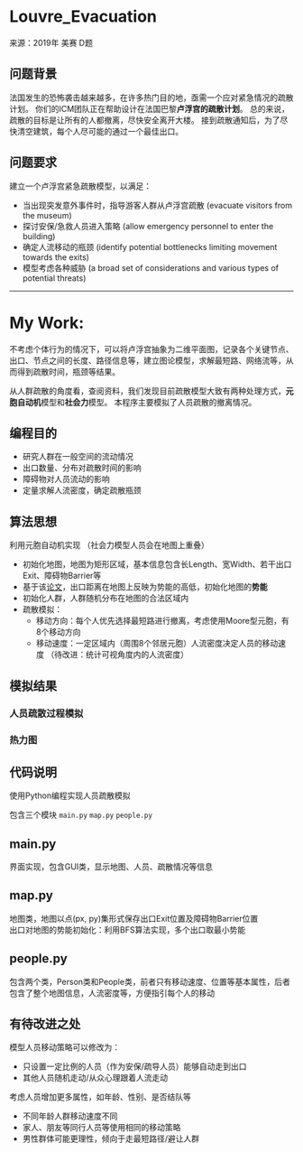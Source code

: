 # Louvre_Evacuation
来源：2019年 美赛 D题

## 问题背景
  法国发生的恐怖袭击越来越多，在许多热门目的地，亟需一个应对紧急情况的疏散计划。
你们的ICM团队正在帮助设计在法国巴黎**卢浮宫的疏散计划**。
总的来说，疏散的目标是让所有的人都撤离，尽快安全离开大楼。
接到疏散通知后，为了尽快清空建筑，每个人尽可能的通过一个最佳出口。

## 问题要求
  建立一个卢浮宫紧急疏散模型，以满足：
  - 当出现突发意外事件时，指导游客人群从卢浮宫疏散 (evacuate visitors from the museum)
  - 探讨安保/急救人员进入策略 (allow emergency personnel to enter the building)
  - 确定人流移动的瓶颈 (identify potential bottlenecks limiting movement towards the exits)
  - 模型考虑各种威胁 (a broad set of considerations and various types of potential threats)

--------
# My Work:
不考虑个体行为的情况下，可以将卢浮宫抽象为二维平面图，记录各个关键节点、出口、节点之间的长度、路径信息等，建立图论模型，求解最短路、网络流等，从而得到疏散时间，瓶颈等结果。

从人群疏散的角度看，查阅资料，我们发现目前疏散模型大致有两种处理方式，**元胞自动机**模型和**社会力**模型。
本程序主要模拟了人员疏散的撤离情况。

## 编程目的
  - 研究人群在一般空间的流动情况
  - 出口数量、分布对疏散时间的影响
  - 障碍物对人员流动的影响
  - 定量求解人流密度，确定疏散瓶颈

## 算法思想
利用元胞自动机实现 （社会力模型人员会在地图上重叠）
  - 初始化地图，地图为矩形区域，基本信息包含长Length、宽Width、若干出口Exit、障碍物Barrier等
  - 基于该[论文](https://github.com/izcat/Louvre_Evacuation/blob/master/ref/元胞自动机疏散模拟的并行计算研究与实现_金自豪.caj)，出口距离在地图上反映为势能的高低，初始化地图的**势能**
  - 初始化人群，人群随机分布在地图的合法区域内
  - 疏散模拟：
    - 移动方向：每个人优先选择最短路进行撤离，考虑使用Moore型元胞，有8个移动方向
    - 移动速度：一定区域内（周围8个邻居元胞）人流密度决定人员的移动速度 （待改进：统计可视角度内的人流密度）

## 模拟结果
### 人员疏散过程模拟
### 热力图




## 代码说明


使用Python编程实现人员疏散模拟

包含三个模块 `main.py` `map.py` `people.py`

## main.py
界面实现，包含GUI类，显示地图、人员、疏散情况等信息

## map.py
地图类，地图以点(px, py)集形式保存出口Exit位置及障碍物Barrier位置  
出口对地图的势能初始化：利用BFS算法实现，多个出口取最小势能

## people.py
包含两个类，Person类和People类，前者只有移动速度、位置等基本属性，后者包含了整个地图信息，人流密度等，方便指引每个人的移动

## 有待改进之处
模型人员移动策略可以修改为：
  - 只设置一定比例的人员（作为安保/疏导人员）能够自动走到出口
  - 其他人员随机走动/从众心理跟着人流走动

考虑人员增加更多属性，如年龄、性别、是否结队等
  - 不同年龄人群移动速度不同
  - 家人、朋友等同行人员等使用相同的移动策略
  - 男性群体可能更理性，倾向于走最短路径/避让人群



  